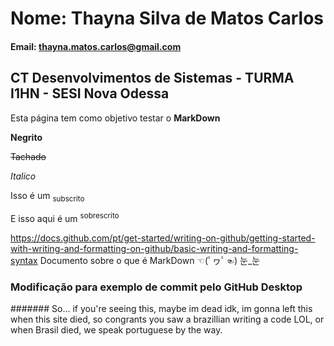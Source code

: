 # Nome: Thayna Silva de Matos Carlos

#### Email: thayna.matos.carlos@gmail.com

## CT Desenvolvimentos de Sistemas - TURMA I1HN - SESI Nova Odessa

Esta página tem como objetivo testar o **MarkDown**

**Negrito**

~~Tachado~~

_Italico_

Isso é um <sub>subscrito</sub>

E isso aqui é um <sup>sobrescrito</sup>

https://docs.github.com/pt/get-started/writing-on-github/getting-started-with-writing-and-formatting-on-github/basic-writing-and-formatting-syntax 
Documento sobre o que é MarkDown ☜(ﾟヮﾟ☜) 눈_눈

### Modificação para exemplo de commit pelo GitHub Desktop
####### So... if you're seeing this, maybe im dead idk, im gonna left this when this site died, so congrants you saw a brazillian writing a code LOL, or when Brasil died, we speak portuguese by the way.

